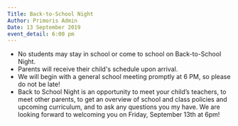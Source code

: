 ```yaml
---
Title: Back-to-School Night
Author: Primoris Admin
Date: 13 September 2019
event_detail: 6:00 pm
---
```



- No students may stay in school or come to school on Back-to-School Night.
- Parents will receive their child's schedule upon arrival.
- We will begin with a general school meeting promptly at 6 PM, so please do not be late!
- Back to School Night is an opportunity to meet your child’s teachers, to meet other parents, to get an overview of school and class policies and upcoming curriculum, and to ask any questions you my have. We are looking forward to welcoming you on Friday, September 13th at 6pm!